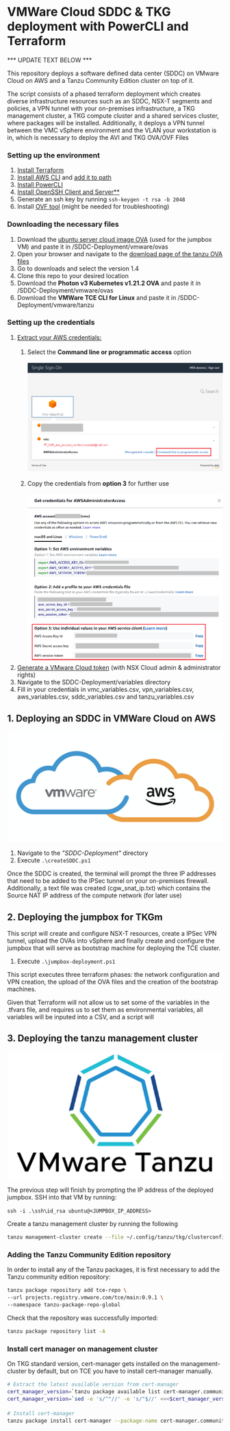 # VMWare Cloud SDDC & TKG deployment with PowerCLI and Terraform

*** UPDATE TEXT BELOW ***

This repository deploys a software defined data center (SDDC) on VMware Cloud on AWS and a Tanzu Community Edition cluster on top of it.

The script consists of a phased terraform deployment which creates diverse infrastructure resources such as an SDDC, NSX-T segments and policies, a VPN tunnel with your on-premises 
infrastructure, a TKG management cluster, a TKG compute cluster and a shared services cluster, where packages will be installed. 
Additionally, it deploys a VPN tunnel between the VMC vSphere environment and the VLAN
your workstation is in, which is necessary to deploy the AVI and TKG OVA/OVF Files

### Setting up the environment

1. [Install Terraform](https://learn.hashicorp.com/tutorials/terraform/install-cli)
2. [Install AWS CLI](https://docs.aws.amazon.com/cli/latest/userguide/install-cliv2-windows.html) and [add it to path](https://docs.aws.amazon.com/cli/latest/userguide/install-windows.html#awscli-install-windows-path)
3. [Install PowerCLI](https://docs.vmware.com/en/VMware-vSphere/7.0/com.vmware.esxi.install.doc/GUID-F02D0C2D-B226-4908-9E5C-2E783D41FE2D.html)
4. [Install OpenSSH Client and Server**](https://www.thomasmaurer.ch/2020/04/enable-powershell-ssh-remoting-in-powershell-7/)
5. Generate an ssh key by running `ssh-keygen -t rsa -b 2048`
6. Install [OVF tool](https://www.vmware.com/support/developer/ovf/) (might be needed for troubleshooting)


### Downloading the necessary files

1. Download the [ubuntu server cloud image OVA](https://cloud-images.ubuntu.com/focal/current/focal-server-cloudimg-amd64.ova)
   (used for the jumpbox VM) and paste it in /SDDC-Deployment/vmware/ovas
2. Open your browser and navigate to the [download page of the tanzu OVA files](https://my.vmware.com/en/group/vmware/downloads/info/slug/infrastructure_operations_management/vmware_tanzu_kubernetes_grid/1_x)
3. Go to downloads and select the version 1.4
4. Clone this repo to your desired location
5. Download the **Photon v3 Kubernetes v1.21.2 OVA** and paste it in /SDDC-Deployment/vmware/ovas
6. Download the **VMWare TCE CLI for Linux** and paste it in /SDDC-Deployment/vmware/tanzu


### Setting up the credentials

1. [Extract your AWS credentials:](https://registry.terraform.io/providers/hashicorp/aws/latest/docs#authentication) <br/> <br/>
   1. Select the **Command line or programmatic access** option <br/>  <br/>
   ![alt text](SDDC-Deployment/images/aws_credentials_step1.png) <br/>  <br/>
   1. Copy the credentials from **option 3** for further use   <br/>  <br/>
   ![alt text](SDDC-Deployment/images/aws_credentials_step2.png)
2. [Generate a VMware Cloud token](https://docs.vmware.com/en/VMware-Cloud-services/services/Using-VMware-Cloud-Services/GUID-E2A3B1C1-E9AD-4B00-A6B6-88D31FCDDF7C.html) (with NSX Cloud admin & administrator rights)
3. Navigate to the SDDC-Deployment/variables directory
4. Fill in your credentials in vmc_variables.csv, vpn_variables.csv, aws_variables.csv, sddc_variables.csv and tanzu_variables.csv


## 1. Deploying an SDDC in VMWare Cloud on AWS

![alt text](SDDC-Deployment/images/vmc_on_aws.png)

1. Navigate to the *"SDDC-Deployment"* directory
2. Execute `.\createSDDC.ps1`

Once the SDDC is created, the terminal will prompt the three IP addresses that need to be added to the IPSec tunnel on your on-premises firewall.
Additionally, a text file was created (cgw_snat_ip.txt) which contains the Source NAT IP address of the compute network (for later use)

## 2. Deploying the jumpbox for TKGm

This script will create and configure NSX-T resources, create a IPSec VPN tunnel, upload the OVAs into vSphere and finally create and configure the jumpbox that will serve
as bootstrap machine for deploying the TCE cluster.

1. Execute `.\jumpbox-deployment.ps1`

This script executes three terraform phases: the network configuration and VPN creation,
the upload of the OVA files and the creation of the bootstrap machines.

Given that Terraform will not allow us to set some of the variables in the .tfvars file, and
requires us to set them as environmental variables, all variables will be inputed into a CSV,
and a script will

## 3. Deploying the tanzu management cluster

![alt text](SDDC-Deployment/images/tanzu.png)

The previous step will finish by prompting the IP address of the deployed jumpbox. SSH into that VM by running:

`ssh -i .\ssh\id_rsa ubuntu@<JUMPBOX_IP_ADDRESS>`

Create a tanzu management cluster by running the following

 ```bash
tanzu management-cluster create --file ~/.config/tanzu/tkg/clusterconfigs/mgmt_cluster_config.yaml -v 8
 ```

### Adding the Tanzu Community Edition repository

In order to install any of the Tanzu packages, it is first necessary to add the Tanzu community edition repository:

 ```bash
tanzu package repository add tce-repo \
--url projects.registry.vmware.com/tce/main:0.9.1 \
--namespace tanzu-package-repo-global
```

Check that the repository was successfully imported:

 ```bash
tanzu package repository list -A
```


### Install cert manager on management cluster
On TKG standard version, cert-manager gets installed on the management-cluster by default, but on TCE you have to install cert-manager manually.

 ```bash
# Extract the latest available version from cert-manager
cert_manager_version=`tanzu package available list cert-manager.community.tanzu.vmware.com -A -o json | jq .[-1].version`
cert_manager_version=`sed -e 's/^"//' -e 's/"$//' <<<$cert_manager_version`

# Install cert-manager
tanzu package install cert-manager --package-name cert-manager.community.tanzu.vmware.com --version $cert_manager_version -n cert-manager --create-namespace
```